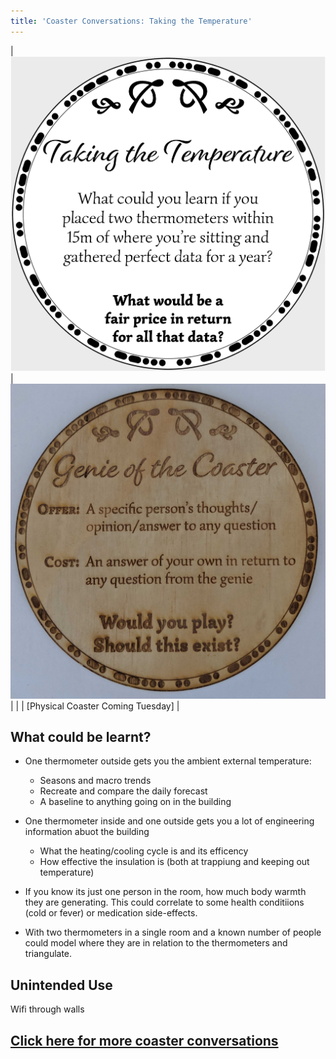 ```yaml
---
title: 'Coaster Conversations: Taking the Temperature'
---
```


| ![Coaster2](coasters/img/coaster2.png) |  ![Coaster2](coasters/img/physical1.jpg) |
| | [Physical Coaster Coming Tuesday] | 

## What could be learnt?

* One thermometer outside gets you the ambient external temperature:
    * Seasons and macro trends
    * Recreate and compare the daily forecast
    * A baseline to anything going on in the building

* One thermometer inside and one outside gets you a lot of engineering information abuot the building
    * What the heating/cooling cycle is and its efficency
    * How effective the insulation is (both at trappiung and keeping out temperature)

* If you know its just one person in the room, how much body warmth they are generating. This could correlate to some health conditiions (cold or fever) or medication side-effects. 

* With two thermometers in a single room and a known number of people could model where they are in relation to the thermometers and triangulate.





## Unintended Use

Wifi through walls






## [Click here for more coaster conversations](./coasters)